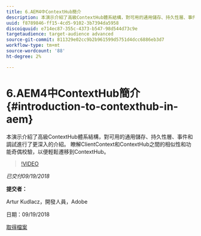 ```yaml
---
title: 6.AEM4中ContextHub簡介
description: 本演示介紹了高級ContextHub體系結構，對可用的通用儲存、持久性層、事件和調試進行了更深入的介紹。 瞭解ClientContext和ContextHub之間的相似性和功能奇偶校驗，以便輕鬆遷移到ContextHub。
uuid: f8789846-ff15-4cd5-9102-3b7394da5958
discoiquuid: e714ec87-355c-4373-b547-98d544d73c9e
targetaudience: target-audience advanced
source-git-commit: 811329e02cc9b2b961599d5751d4dcc6886eb3d7
workflow-type: tm+mt
source-wordcount: '88'
ht-degree: 2%

---
```



# 6.AEM4中ContextHub簡介{#introduction-to-contexthub-in-aem}

本演示介紹了高級ContextHub體系結構，對可用的通用儲存、持久性層、事件和調試進行了更深入的介紹。 瞭解ClientContext和ContextHub之間的相似性和功能奇偶校驗，以便輕鬆遷移到ContextHub。

>[!VIDEO](https://video.tv.adobe.com/v/23839/?quality=9)

*已交付09/19/2018*

**提交者：**

Artur Kudlacz，開發人員，Adobe

日期：09/19/2018

[取得檔案](assets/gems-session-introduction-to-contexthub-in-aem-64.pdf)

<!--
[Get back to the Overview](https://helpx.adobe.com/experience-manager/kt/eseminars/gems/aem-index.html)
-->
